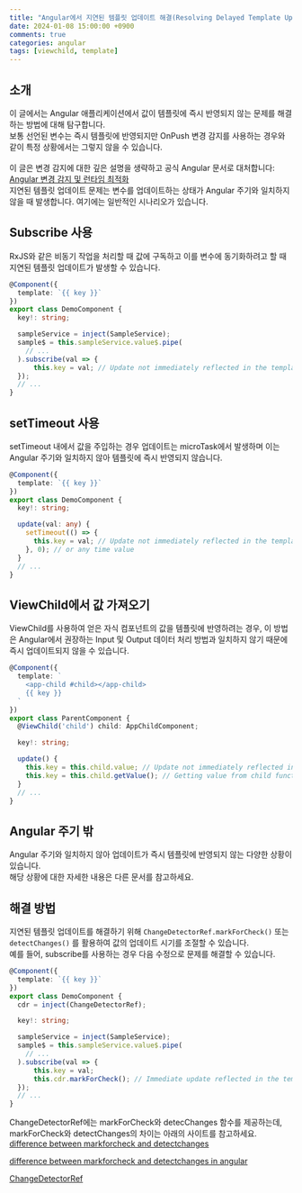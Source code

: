 ```yaml
---
title: "Angular에서 지연된 템플릿 업데이트 해결(Resolving Delayed Template Updates in Angular)"
date: 2024-01-08 15:00:00 +0900
comments: true
categories: angular
tags: [viewchild, template]
---
```


## 소개
이 글에서는 Angular 애플리케이션에서 값이 템플릿에 즉시 반영되지 않는 문제를 해결하는 방법에 대해 탐구합니다.<br/> 
보통 선언된 변수는 즉시 템플릿에 반영되지만 OnPush 변경 감지를 사용하는 경우와 같이 특정 상황에서는 그렇지 않을 수 있습니다.<br/>  
이 글은 변경 감지에 대한 깊은 설명을 생략하고 공식 Angular 문서로 대처합니다: [Angular 변경 감지 및 런타임 최적화](https://angular.io/guide/change-detection)
<br/>
지연된 템플릿 업데이트 문제는 변수를 업데이트하는 상태가 Angular 주기와 일치하지 않을 때 발생합니다. 여기에는 일반적인 시나리오가 있습니다.

## Subscribe 사용
RxJS와 같은 비동기 작업을 처리할 때 값에 구독하고 이를 변수에 동기화하려고 할 때 지연된 템플릿 업데이트가 발생할 수 있습니다.

```ts
@Component({
  template: `{{ key }}`
})
export class DemoComponent {
  key!: string;

  sampleService = inject(SampleService);
  sample$ = this.sampleService.value$.pipe(
    // ...
  ).subscribe(val => {
      this.key = val; // Update not immediately reflected in the template.
  });
  // ...
}
```


## setTimeout 사용
setTimeout 내에서 값을 주입하는 경우 업데이트는 microTask에서 발생하며 이는 Angular 주기와 일치하지 않아 템플릿에 즉시 반영되지 않습니다.

```ts
@Component({
  template: `{{ key }}`
})
export class DemoComponent {
  key!: string;

  update(val: any) {
    setTimeout(() => {
      this.key = val; // Update not immediately reflected in the template.
    }, 0); // or any time value
  }
  // ...
}
```


## ViewChild에서 값 가져오기
ViewChild를 사용하여 얻은 자식 컴포넌트의 값을 템플릿에 반영하려는 경우, 이 방법은 Angular에서 권장하는 Input 및 Output 데이터 처리 방법과 일치하지 않기 때문에 즉시 업데이트되지 않을 수 있습니다.

```ts
@Component({
  template: `
    <app-child #child></app-child>
    {{ key }}
  `
})
export class ParentComponent {
  @ViewChild('child') child: AppChildComponent;

  key!: string;

  update() {
    this.key = this.child.value; // Update not immediately reflected in the template.
    this.key = this.child.getValue(); // Getting value from child function not updated yet.
  }
  // ...
}
```


## Angular 주기 밖
Angular 주기와 일치하지 않아 업데이트가 즉시 템플릿에 반영되지 않는 다양한 상황이 있습니다. <br/>해당 상황에 대한 자세한 내용은 다른 문서를 참고하세요.

## 해결 방법
지연된 템플릿 업데이트를 해결하기 위해 `ChangeDetectorRef.markForCheck()` 또는 `detectChanges()` 를 활용하여 값의 업데이트 시기를 조절할 수 있습니다. <br/>예를 들어, subscribe를 사용하는 경우 다음 수정으로 문제를 해결할 수 있습니다.

```ts
@Component({
  template: `{{ key }}`
})
export class DemoComponent {
  cdr = inject(ChangeDetectorRef);

  key!: string;

  sampleService = inject(SampleService);
  sample$ = this.sampleService.value$.pipe(
    // ...
  ).subscribe(val => {
      this.key = val;
      this.cdr.markForCheck(); // Immediate update reflected in the template.
  });
  // ...
}
```

ChangeDetectorRef에는 markForCheck와 detecChanges 함수를 제공하는데, markForCheck와 detectChanges의 차이는 아래의 사이트를 참고하세요.
[difference between markforcheck and detectchanges](https://stackoverflow.com/questions/41364386/whats-the-difference-between-markforcheck-and-detectchanges)
<br/>

[difference between markforcheck and detectchanges in angular](https://medium.com/@andre.schouten_ff/whats-the-difference-between-markforcheck-and-detectchanges-in-angular-fff4e5f54d34)
<br/>

[ChangeDetectorRef](https://angular.io/api/core/ChangeDetectorRef)
<br/>